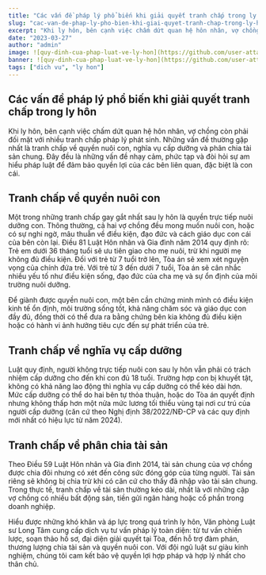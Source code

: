 ```yaml
---
title: "Các vấn đề pháp lý phổ biến khi giải quyết tranh chấp trong ly hôn"
slug: "cac-van-de-phap-ly-pho-bien-khi-giai-quyet-tranh-chap-trong-ly-hon"
excerpt: "Khi ly hôn, bên cạnh việc chấm dứt quan hệ hôn nhân, vợ chồng còn phải đối mặt với nhiều tranh chấp pháp lý phát sinh. "
date: "2023-03-27"
author: "admin"
image: ![quy-dinh-cua-phap-luat-ve-ly-hon](https://github.com/user-attachments/assets/e816fd5e-3434-43f4-8b08-8abd95a59ecd)
banner: ![quy-dinh-cua-phap-luat-ve-ly-hon](https://github.com/user-attachments/assets/e816fd5e-3434-43f4-8b08-8abd95a59ecd)
tags: ["dich vu", "ly hon"]
---
```



## Các vấn đề pháp lý phổ biến khi giải quyết tranh chấp trong ly hôn
Khi ly hôn, bên cạnh việc chấm dứt quan hệ hôn nhân, vợ chồng còn phải đối mặt với nhiều tranh chấp pháp lý phát sinh. Những vấn đề thường gặp nhất là tranh chấp về quyền nuôi con, nghĩa vụ cấp dưỡng và phân chia tài sản chung. Đây đều là những vấn đề nhạy cảm, phức tạp và đòi hỏi sự am hiểu pháp luật để đảm bảo quyền lợi của các bên liên quan, đặc biệt là con cái.

## Tranh chấp về quyền nuôi con
Một trong những tranh chấp gay gắt nhất sau ly hôn là quyền trực tiếp nuôi dưỡng con. Thông thường, cả hai vợ chồng đều mong muốn nuôi con, hoặc có sự nghi ngờ, mâu thuẫn về điều kiện, đạo đức và cách giáo dục con cái của bên còn lại. Điều 81 Luật Hôn nhân và Gia đình năm 2014 quy định rõ: Trẻ em dưới 36 tháng tuổi sẽ ưu tiên giao cho mẹ nuôi, trừ khi người mẹ không đủ điều kiện. Đối với trẻ từ 7 tuổi trở lên, Tòa án sẽ xem xét nguyện vọng của chính đứa trẻ. Với trẻ từ 3 đến dưới 7 tuổi, Tòa án sẽ cân nhắc nhiều yếu tố như điều kiện sống, đạo đức của cha mẹ và sự ổn định của môi trường nuôi dưỡng.

Để giành được quyền nuôi con, một bên cần chứng minh mình có điều kiện kinh tế ổn định, môi trường sống tốt, khả năng chăm sóc và giáo dục con đầy đủ, đồng thời có thể đưa ra bằng chứng bên kia không đủ điều kiện hoặc có hành vi ảnh hưởng tiêu cực đến sự phát triển của trẻ.

## Tranh chấp về nghĩa vụ cấp dưỡng
Luật quy định, người không trực tiếp nuôi con sau ly hôn vẫn phải có trách nhiệm cấp dưỡng cho đến khi con đủ 18 tuổi. Trường hợp con bị khuyết tật, không có khả năng lao động thì nghĩa vụ cấp dưỡng có thể kéo dài hơn. Mức cấp dưỡng có thể do hai bên tự thỏa thuận, hoặc do Tòa án quyết định nhưng không thấp hơn một nửa mức lương tối thiểu vùng tại nơi cư trú của người cấp dưỡng (căn cứ theo Nghị định 38/2022/NĐ-CP và các quy định mới nhất có hiệu lực từ năm 2024).

## Tranh chấp về phân chia tài sản
Theo Điều 59 Luật Hôn nhân và Gia đình 2014, tài sản chung của vợ chồng được chia đôi nhưng có xét đến công sức đóng góp của từng người. Tài sản riêng sẽ không bị chia trừ khi có căn cứ cho thấy đã nhập vào tài sản chung. Trong thực tế, tranh chấp về tài sản thường kéo dài, nhất là với những cặp vợ chồng có nhiều bất động sản, tiền gửi ngân hàng hoặc cổ phần trong doanh nghiệp.

Hiểu được những khó khăn và áp lực trong quá trình ly hôn, Văn phòng Luật sư Long Tâm cung cấp dịch vụ tư vấn pháp lý toàn diện: từ tư vấn chiến lược, soạn thảo hồ sơ, đại diện giải quyết tại Tòa, đến hỗ trợ đàm phán, thương lượng chia tài sản và quyền nuôi con. Với đội ngũ luật sư giàu kinh nghiệm, chúng tôi cam kết bảo vệ quyền lợi hợp pháp và hợp lý nhất cho thân chủ.
